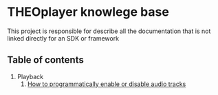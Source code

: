 # THEOplayer knowlege base

This project is responsible for describe all the documentation that is not linked directly for an SDK or framework

## Table of contents

1. Playback
   1. [How to programmatically enable or disable audio tracks](/how-to-guides/playback/tracks/how-to-programmatically-enable-or-disable-audio-tracks.md)
